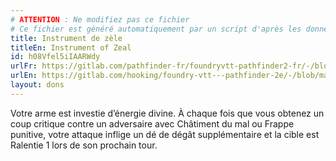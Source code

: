 ```yaml
---
# ATTENTION : Ne modifiez pas ce fichier
# Ce fichier est généré automatiquement par un script d'après les données du module Foundry VTT officiel et de sa traduction
title: Instrument de zèle
titleEn: Instrument of Zeal
id: h08Vfel5iIAARWdy
urlFr: https://gitlab.com/pathfinder-fr/foundryvtt-pathfinder2-fr/-/blob/master/data/feats/h08Vfel5iIAARWdy.htm
urlEn: https://gitlab.com/hooking/foundry-vtt---pathfinder-2e/-/blob/master/packs/data/feats.db/instrument-of-zeal.json
layout: dons
---
```

Votre arme est investie d’énergie divine. À chaque fois que vous obtenez un coup critique contre un adversaire avec Châtiment du mal ou Frappe punitive, votre attaque inflige un dé de dégât supplémentaire et la cible est Ralentie 1 lors de son prochain tour.
